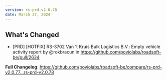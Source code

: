 ```yaml
---
version: rs-prd-v2.0.78
date: March 27, 2024
---
```


## What's Changed
* [PRD] [HOTFIX] RS-3702 Van 't Kruis Bulk Logistics B.V.: Empty vehicle activity report by @rokbracun in https://github.com/poviolabs/roadsoft-be/pull/2634


**Full Changelog**: https://github.com/poviolabs/roadsoft-be/compare/rs-prd-v2.0.77...rs-prd-v2.0.78